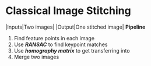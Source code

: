 # Classical Image Stitching
|Inputs|Two images|
|Output|One stitched image|
__Pipeline__
1. Find feature points in each image
2. Use ___RANSAC___ to find keypoint matches
3. Use ___homography matrix___ to get transferring into
4. Merge two images